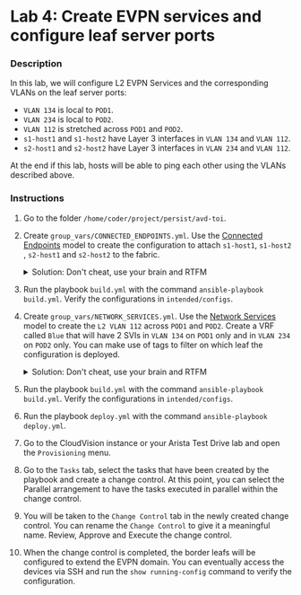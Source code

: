 # Lab 4: Create EVPN services and configure leaf server ports

### Description

In this lab, we will configure L2 EVPN Services and the corresponding VLANs on the leaf server ports:
- `VLAN 134` is local to `POD1`.
- `VLAN 234` is local to `POD2`.
- `VLAN 112` is stretched across `POD1` and `POD2`.
- `s1-host1` and `s1-host2` have Layer 3 interfaces in `VLAN 134` and `VLAN 112`.
- `s2-host1` and `s2-host2` have Layer 3 interfaces in `VLAN 234` and `VLAN 112`.

At the end if this lab, hosts will be able to ping each other using the VLANs described above.

### Instructions

1. Go to the folder `/home/coder/project/persist/avd-toi`.
2. Create `group_vars/CONNECTED_ENDPOINTS.yml`. Use the [Connected Endpoints](https://avd.sh/en/stable/roles/eos_designs/docs/input-variables.html#connected-endpoints-settings) model to create the configuration to attach `s1-host1`, `s1-host2` , `s2-host1` and `s2-host2` to the fabric.

    <details close>
    <summary>Solution: Don't cheat, use your brain and RTFM</summary>
        One possible solution is accessible [here](https://github.com/arista-netdevops-community/avd-toi/blob/solution/group_vars/CONNECTED_ENDPOINTS.yml).
    </details>
5. Run the playbook `build.yml` with the command `ansible-playbook build.yml`. Verify the configurations in `intended/configs`.
6. Create `group_vars/NETWORK_SERVICES.yml`. Use the [Network Services](https://avd.sh/en/stable/roles/eos_designs/docs/input-variables.html#network-services) model to create the `L2 VLAN 112` across `POD1` and `POD2`. Create a VRF called `Blue` that will have 2 SVIs in `VLAN 134` on `POD1` only and in `VLAN 234` on `POD2` only. You can make use of tags to filter on which leaf the configuration is deployed.

    <details close>
    <summary>Solution: Don't cheat, use your brain and RTFM</summary>
        One possible solution is accessible [here](https://github.com/arista-netdevops-community/avd-toi/blob/solution/group_vars/NETWORK_SERVICES.yml).
    </details>
7. Run the playbook `build.yml` with the command `ansible-playbook build.yml`. Verify the configurations in `intended/configs`.
8. Run the playbook `deploy.yml` with the command `ansible-playbook deploy.yml`.
9. Go to the CloudVision instance or your Arista Test Drive lab and open the `Provisioning` menu.
10. Go to the `Tasks` tab, select the tasks that have been created by the playbook and create a change control. At this point, you can select the Parallel arrangement to have the tasks executed in parallel within the change control.
11. You will be taken to the `Change Control` tab in the newly created change control. You can rename the `Change Control` to give it a meaningful name. Review, Approve and Execute the change control.
12. When the change control is completed, the border leafs will be configured to extend the EVPN domain. You can eventually access the devices via SSH and run the `show running-config` command to verify the configuration.